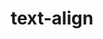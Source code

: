 ---
title: "text-align"
description: "The `text-align` CSS property"
category: css
keywords: align
last_test_date: "2021-09-24"
test_url: "/tests/css-text-align.html"
test_results_url: "https://testi.at/proj/G4YtBn8fBxEsLx6uybqcxD"
stats: {
	apple-mail: {
		macos: {
			"2021-09": "y"
		},
		ios: {
			"11": "y",
			"12": "y",
			"13": "y",
			"14": "y"
		}
	},
	gmail: {
		desktop-webmail: {
			"2021-09": "y"
		},
		ios: {
			"2021-09": "a #2"
		},
		android: {
			"2021-09": "a #2"
		},
		mobile-webmail: {
			"2021-09": "y"
		}
	},
	orange: {
		desktop-webmail: {
			"2021-09":"u"
		},
		ios: {
			"2021-09":"u"
		},
		android: {
			"2021-09":"u"
		}
	},
	outlook: {
		windows: {
			"2007": "a #1",
			"2010": "a #1",
			"2013": "a #1",
			"2016": "a #1",
			"2019": "a #1"
		},
		windows-10-mail: {
			"2021-09": "a #1"
		},
		macos: {
			"2021-09": "y"
		},
		outlook-com: {
			"2021-09": "y"
		},
		ios: {
			"2021-09": "y"
		},
		android: {
			"2021-09": "y"
		}
	},
	yahoo: {
		desktop-webmail: {
			"2021-09": "a #1"
		},
		ios: {
			"2021-09": "u"
		},
		android: {
			"6.37": "a #1"
		}
	},
	aol: {
		desktop-webmail: {
			"2021-09": "a #1"
		},
		ios: {
			"2021-09": "u"
		},
		android: {
			"2021-09": "u"
		}
	},
	samsung-email: {
		android: {
			"6.1.51.1": "y"
		}
	},
	sfr: {
		desktop-webmail: {
			"2021-09":"y"
		},
		ios: {
			"2021-09":"y"
		},
		android: {
			"2021-09":"y"
		}
	},
	thunderbird: {
		macos: {
			"2021-09": "y"
		}
	},
	protonmail: {
		desktop-webmail: {
			"2021-09":"y"
		},
		ios: {
			"2021-09":"y"
		},
		android: {
			"2021-09":"y"
		}
	},
	hey: {
		desktop-webmail: {
			"2021-09":"y"
		}
	},
	mail-ru: {
		desktop-webmail: {
			"2021-09":"y"
		}
	},
	fastmail: {
		desktop-webmail: {
			"2021-07": "y"
		}
	}
}
notes_by_num: {
	"1": "Partial. Flow-relative values `start` and `end` are not supported.",
	"2": "Partial. Flow-relative values `start` and `end` are not supported with non Gmail account."
}
links: {
	"MDN: The text-align CSS property": "https://developer.mozilla.org/en-US/docs/Web/CSS/text-align",
	"Can I use: CSS property: text-align: Flow-relative values `start` and `end`": "https://caniuse.com/mdn-css_properties_text-align_flow_relative_values_start_and_end"
}
---